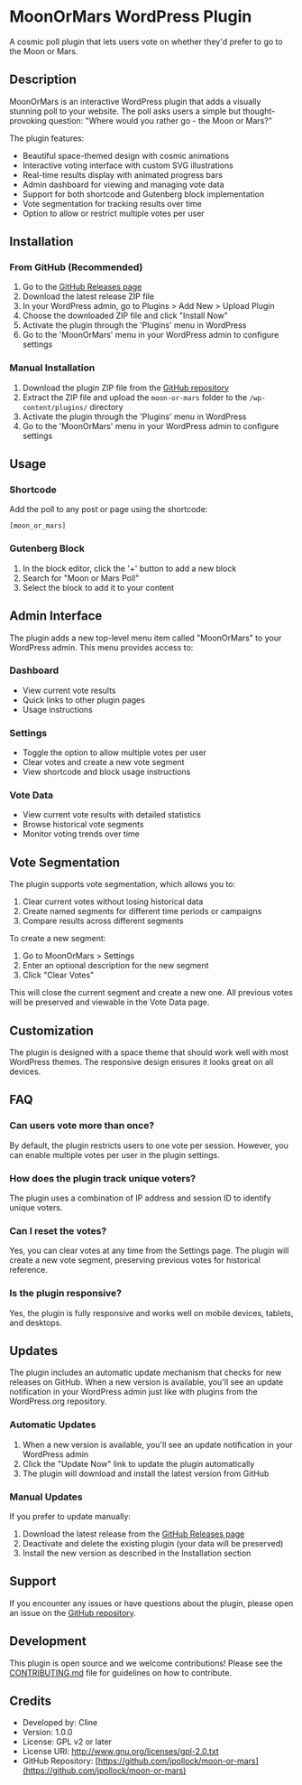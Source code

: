 # MoonOrMars WordPress Plugin

A cosmic poll plugin that lets users vote on whether they'd prefer to go to the Moon or Mars.

## Description

MoonOrMars is an interactive WordPress plugin that adds a visually stunning poll to your website. The poll asks users a simple but thought-provoking question: "Where would you rather go - the Moon or Mars?"

The plugin features:

- Beautiful space-themed design with cosmic animations
- Interactive voting interface with custom SVG illustrations
- Real-time results display with animated progress bars
- Admin dashboard for viewing and managing vote data
- Support for both shortcode and Gutenberg block implementation
- Vote segmentation for tracking results over time
- Option to allow or restrict multiple votes per user

## Installation

### From GitHub (Recommended)

1. Go to the [GitHub Releases page](https://github.com/jpollock/moon-or-mars/releases)
2. Download the latest release ZIP file
3. In your WordPress admin, go to Plugins > Add New > Upload Plugin
4. Choose the downloaded ZIP file and click "Install Now"
5. Activate the plugin through the 'Plugins' menu in WordPress
6. Go to the 'MoonOrMars' menu in your WordPress admin to configure settings

### Manual Installation

1. Download the plugin ZIP file from the [GitHub repository](https://github.com/jpollock/moon-or-mars)
2. Extract the ZIP file and upload the `moon-or-mars` folder to the `/wp-content/plugins/` directory
3. Activate the plugin through the 'Plugins' menu in WordPress
4. Go to the 'MoonOrMars' menu in your WordPress admin to configure settings

## Usage

### Shortcode

Add the poll to any post or page using the shortcode:

```
[moon_or_mars]
```

### Gutenberg Block

1. In the block editor, click the '+' button to add a new block
2. Search for "Moon or Mars Poll"
3. Select the block to add it to your content

## Admin Interface

The plugin adds a new top-level menu item called "MoonOrMars" to your WordPress admin. This menu provides access to:

### Dashboard

- View current vote results
- Quick links to other plugin pages
- Usage instructions

### Settings

- Toggle the option to allow multiple votes per user
- Clear votes and create a new vote segment
- View shortcode and block usage instructions

### Vote Data

- View current vote results with detailed statistics
- Browse historical vote segments
- Monitor voting trends over time

## Vote Segmentation

The plugin supports vote segmentation, which allows you to:

1. Clear current votes without losing historical data
2. Create named segments for different time periods or campaigns
3. Compare results across different segments

To create a new segment:

1. Go to MoonOrMars > Settings
2. Enter an optional description for the new segment
3. Click "Clear Votes"

This will close the current segment and create a new one. All previous votes will be preserved and viewable in the Vote Data page.

## Customization

The plugin is designed with a space theme that should work well with most WordPress themes. The responsive design ensures it looks great on all devices.

## FAQ

### Can users vote more than once?

By default, the plugin restricts users to one vote per session. However, you can enable multiple votes per user in the plugin settings.

### How does the plugin track unique voters?

The plugin uses a combination of IP address and session ID to identify unique voters.

### Can I reset the votes?

Yes, you can clear votes at any time from the Settings page. The plugin will create a new vote segment, preserving previous votes for historical reference.

### Is the plugin responsive?

Yes, the plugin is fully responsive and works well on mobile devices, tablets, and desktops.

## Updates

The plugin includes an automatic update mechanism that checks for new releases on GitHub. When a new version is available, you'll see an update notification in your WordPress admin just like with plugins from the WordPress.org repository.

### Automatic Updates

1. When a new version is available, you'll see an update notification in your WordPress admin
2. Click the "Update Now" link to update the plugin automatically
3. The plugin will download and install the latest version from GitHub

### Manual Updates

If you prefer to update manually:

1. Download the latest release from the [GitHub Releases page](https://github.com/jpollock/moon-or-mars/releases)
2. Deactivate and delete the existing plugin (your data will be preserved)
3. Install the new version as described in the Installation section

## Support

If you encounter any issues or have questions about the plugin, please open an issue on the [GitHub repository](https://github.com/jpollock/moon-or-mars/issues).

## Development

This plugin is open source and we welcome contributions! Please see the [CONTRIBUTING.md](https://github.com/jpollock/moon-or-mars/blob/main/CONTRIBUTING.md) file for guidelines on how to contribute.

## Credits

- Developed by: Cline
- Version: 1.0.0
- License: GPL v2 or later
- License URI: http://www.gnu.org/licenses/gpl-2.0.txt
- GitHub Repository: [https://github.com/jpollock/moon-or-mars](https://github.com/jpollock/moon-or-mars)

